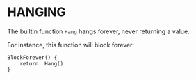# HANGING

The builtin function `Hang` hangs forever, never returning a value.

For instance, this function will block forever:

	BlockForever() {
		return: Hang()
	}
